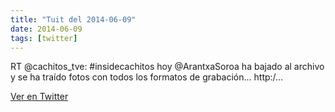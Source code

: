 ```yaml
---
title: "Tuit del 2014-06-09"
date: 2014-06-09
tags: [twitter]
---
```


RT @cachitos_tve: #insidecachitos hoy @ArantxaSoroa ha bajado al archivo y se ha traído fotos con todos los formatos de grabación... http:/…



[Ver en Twitter](https://twitter.com/i/web/status/475921325962584064)
